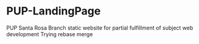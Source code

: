 # PUP-LandingPage
PUP Santa Rosa Branch static website for partial fulfillment of subject web development
Trying rebase merge
